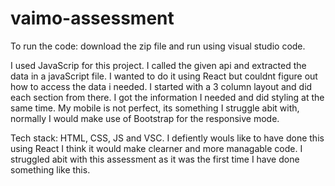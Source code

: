 # vaimo-assessment

To run the code: download the zip file and run using visual studio code.

I used JavaScrip for this project. I called the given api and extracted the data in a javaScript file. I wanted to do it using React but couldnt figure out how to access the data i needed.
I started with a 3 column layout and did each section from there. I got the information I needed and did styling at the same time. My mobile is not perfect, its something I struggle abit with, normally I would make use of Bootstrap for the responsive mode.

Tech stack: HTML, CSS, JS and VSC. I defiently wouls like to have done this using React I think it would make clearner and more managable code. I struggled abit with this assessment as it was the first time I have done something like this. 
